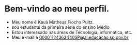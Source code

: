 # Bem-vindo ao meu perfil.
 - Meu nome é Kauã Matheus Fiocho Pultz.
 - sou estudante da primeira série do ensino Médio
 - Estou interessado nas áreas de Técnologia, informática, etc.
 - Meu e-mail é 00001124363440SP@al.educacao.sp.gov.br
   
